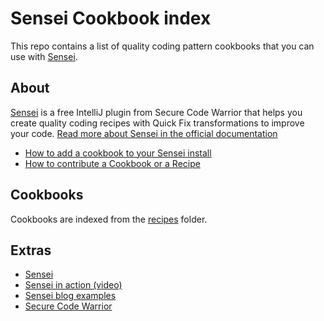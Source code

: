 # Sensei Cookbook index

This repo contains a list of quality coding pattern cookbooks that you can use with [Sensei](https://sensei-docs-beta.securecodewarrior.com).

## About

[Sensei](https://www.securecodewarrior.com/sensei) is a free IntelliJ plugin from Secure Code Warrior
that helps you create quality coding recipes with Quick Fix transformations to improve your code. [Read more about Sensei in the official documentation](https://sensei-docs-beta.securecodewarrior.com)

- [How to add a cookbook to your Sensei install](https://github.com/SecureCodeWarrior/public-cookbooks/wiki/How-to-add-a-cookbook)
- [How to contribute a Cookbook or a Recipe](https://github.com/SecureCodeWarrior/public-cookbooks/wiki/How-to-contribute-cookbooks)

## Cookbooks

Cookbooks are indexed from the [recipes](https://github.com/SecureCodeWarrior/public-cookbooks/tree/master/recipes) folder.


## Extras
- [Sensei](https://www.securecodewarrior.com/sensei)
- [Sensei in action (video)](https://www.youtube.com/watch?v=mjXGliXJ7M8)
- [Sensei blog examples](https://github.com/SecureCodeWarrior/sensei-blog-examples)
- [Secure Code Warrior](https://www.securecodewarrior.com)
